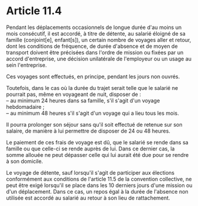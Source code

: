 # Article 11.4

Pendant les déplacements occasionnels de longue durée d'au moins un mois consécutif, il est accordé, à titre de détente, au salarié éloigné de sa famille (conjoint[e], enfant[s]), un certain nombre de voyages aller et retour, dont les conditions de fréquence, de durée d'absence et de moyen de transport doivent être précisées dans l'ordre de mission ou fixées par un accord d'entreprise, une décision unilatérale de l'employeur ou un usage au sein l'entreprise.

Ces voyages sont effectués, en principe, pendant les jours non ouvrés.

Toutefois, dans le cas où la durée du trajet serait telle que le salarié ne pourrait pas, même en voyageant de nuit, disposer de :  
 – au minimum 24 heures dans sa famille, s'il s'agit d'un voyage hebdomadaire ;  
 – au minimum 48 heures s'il s'agit d'un voyage qui a lieu tous les mois.

Il pourra prolonger son séjour sans qu'il soit effectué de retenue sur son salaire, de manière à lui permettre de disposer de 24 ou 48 heures.

Le paiement de ces frais de voyage est dû, que le salarié se rende dans sa famille ou que celle-ci se rende auprès de lui. Dans ce dernier cas, la somme allouée ne peut dépasser celle qui lui aurait été due pour se rendre à son domicile.

Le voyage de détente, sauf lorsqu'il s'agit de participer aux élections conformément aux conditions de l'article 11.5 de la convention collective, ne peut être exigé lorsqu'il se place dans les 10 derniers jours d'une mission ou d'un déplacement. Dans ce cas, un repos égal à la durée de l'absence non utilisée est accordé au salarié au retour à son lieu de rattachement.

